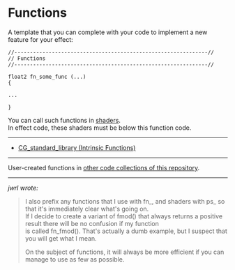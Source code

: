 
# Functions

A template that you can complete with your code to implement a new feature for your effect:
``` Code
//--------------------------------------------------------------//
// Functions
//--------------------------------------------------------------//

float2 fn_some_func (...)
{

...

}
```

You can call such functions in [shaders](../Shaders/README.md ).  
In effect code, these shaders must be below this function code.

---

* [CG_standard_library (Intrinsic Functions)](CG_standard_library/README.md)

---

User-created functions in [other code collections of this repository](../README.md).

---


*jwrl wrote:*
>I also prefix any functions that I use with fn_, and shaders with ps_ so that it's immediately clear what's going on.  
>If I decide to create a variant of fmod() that always returns a positive result there will be no confusion if my function  
>is called fn_fmod(). That's actually a dumb example, but I suspect that you will get what I mean.
>  
>On the subject of functions, it will always be more efficient if you can manage to use as few as possible.
